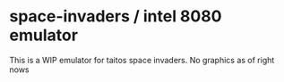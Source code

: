 # space-invaders / intel 8080 emulator

This is a WIP emulator for taitos space invaders.
No graphics as of right nows